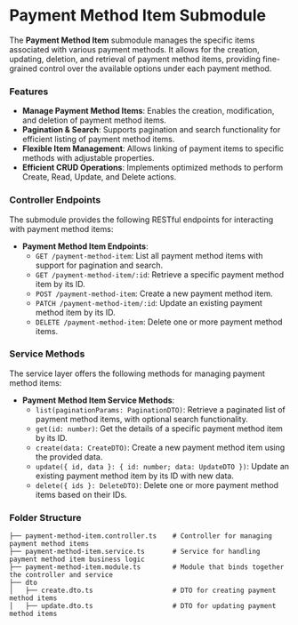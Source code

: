 # Payment Method Item Submodule

The **Payment Method Item** submodule manages the specific items associated with various payment methods. It allows for the creation, updating, deletion, and retrieval of payment method items, providing fine-grained control over the available options under each payment method.

### Features

- **Manage Payment Method Items**: Enables the creation, modification, and deletion of payment method items.
- **Pagination & Search**: Supports pagination and search functionality for efficient listing of payment method items.
- **Flexible Item Management**: Allows linking of payment items to specific methods with adjustable properties.
- **Efficient CRUD Operations**: Implements optimized methods to perform Create, Read, Update, and Delete actions.

### Controller Endpoints

The submodule provides the following RESTful endpoints for interacting with payment method items:

- **Payment Method Item Endpoints**:
  - `GET /payment-method-item`: List all payment method items with support for pagination and search.
  - `GET /payment-method-item/:id`: Retrieve a specific payment method item by its ID.
  - `POST /payment-method-item`: Create a new payment method item.
  - `PATCH /payment-method-item/:id`: Update an existing payment method item by its ID.
  - `DELETE /payment-method-item`: Delete one or more payment method items.

### Service Methods

The service layer offers the following methods for managing payment method items:

- **Payment Method Item Service Methods**:
  - `list(paginationParams: PaginationDTO)`: Retrieve a paginated list of payment method items, with optional search functionality.
  - `get(id: number)`: Get the details of a specific payment method item by its ID.
  - `create(data: CreateDTO)`: Create a new payment method item using the provided data.
  - `update({ id, data }: { id: number; data: UpdateDTO })`: Update an existing payment method item by its ID with new data.
  - `delete({ ids }: DeleteDTO)`: Delete one or more payment method items based on their IDs.

### Folder Structure

```plaintext
├── payment-method-item.controller.ts    # Controller for managing payment method items
├── payment-method-item.service.ts       # Service for handling payment method item business logic
├── payment-method-item.module.ts        # Module that binds together the controller and service
├── dto
│   ├── create.dto.ts                    # DTO for creating payment method items
│   ├── update.dto.ts                    # DTO for updating payment method items
```
